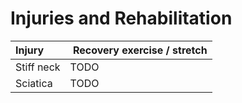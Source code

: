 # Injuries and Rehabilitation

| Injury | Recovery exercise / stretch |
| :- | :- |
| Stiff neck | TODO |
| Sciatica | TODO |
